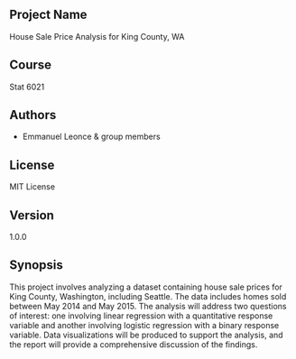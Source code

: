 ## Project Name
House Sale Price Analysis for King County, WA

## Course
Stat 6021

## Authors
- Emmanuel Leonce & group members


## License
MIT License

## Version
1.0.0

## Synopsis
This project involves analyzing a dataset containing house sale prices for King County, Washington, including Seattle. The data includes homes sold between May 2014 and May 2015. The analysis will address two questions of interest: one involving linear regression with a quantitative response variable and another involving logistic regression with a binary response variable. Data visualizations will be produced to support the analysis, and the report will provide a comprehensive discussion of the findings.
